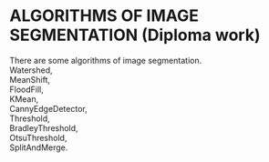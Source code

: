 # ALGORITHMS OF IMAGE SEGMENTATION (Diploma work)

There are some algorithms of image segmentation.  
Watershed,  
MeanShift,  
FloodFill,  
KMean,   
CannyEdgeDetector,  
Threshold,  
BradleyThreshold,    
OtsuThreshold,     
SplitAndMerge.
